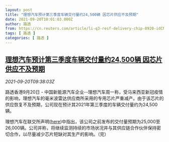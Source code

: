 ```yaml
---
layout: post
title: "理想汽车预计第三季度车辆交付量约24,500辆 因芯片供应不及预期"
date: 2021-09-20T10:01:03.000Z
author: 路透
from: https://cn.reuters.com/article/li-q3-resf-delivery-chip-0920-idCNKBS2GG0IW
tags: [ 路透 ]
categories: [ 路透 ]
---
```

<!--1632132063000-->
[理想汽车预计第三季度车辆交付量约24,500辆 因芯片供应不及预期](https://cn.reuters.com/article/li-q3-resf-delivery-chip-0920-idCNKBS2GG0IW)
------

<div>
<div><i>2021-09-20T09:38:03Z</i></div><p>路透香港9月20日 - 中国新能源汽车企业--理想汽车周一称，受马来西亚新冠疫情的影响，理想汽车的毫米波雷达供应商所采用的专用芯片严重减产。由于该芯片的供应恢复不及预期，公司现在预计其2021年第三季度的车辆交付量约为24,500辆。</p><p>理想汽车在联交所声明(<a href="https://www1.hkexnews.hk/listedco/listconews/sehk/2021/0920/2021092000703_c.pdf">here</a>)中指出，该公司之前发布的交付量预期为25,000至26,000辆。公司并称，将继续监测持续的市场状况并与其供应链合作伙伴保持密切合作，以尽量减少芯片短缺对其生产的影响。（完）</p>
</div>
